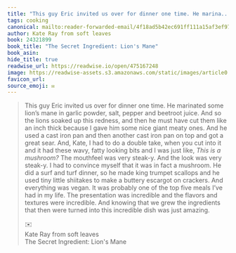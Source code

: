 ```yaml
---
title: "This guy Eric invited us over for dinner one time. He marina..."
tags: cooking
canonical: mailto:reader-forwarded-email/4f18ad5b42ec691ff111a15af3ef97ea
author: Kate Ray from soft leaves
book: 24321899
book_title: "The Secret Ingredient: Lion's Mane"
book_asin: 
hide_title: true
readwise_url: https://readwise.io/open/475167248
image: https://readwise-assets.s3.amazonaws.com/static/images/article0.00998d930354.png
favicon_url: 
source_emoji: ✉️
---
```


> This guy Eric invited us over for dinner one time. He marinated some lion’s mane in garlic powder, salt, pepper and beetroot juice. And so the lions soaked up this redness, and then he must have cut them like an inch thick because I gave him some nice giant meaty ones. And he used a cast iron pan and then another cast iron pan on top and got a great sear. And, Kate, I had to do a double take, when you cut into it and it had these wavy, fatty looking bits and I was just like, *This is a mushroom?* The mouthfeel was very steak-y. And the look was very steak-y. I had to convince myself that it was in fact a mushroom. He did a surf and turf dinner, so he made king trumpet scallops and he used tiny little shiitakes to make a buttery escargot on crackers. And everything was vegan. It was probably one of the top five meals I’ve had in my life. The presentation was incredible and the flavors and textures were incredible. And knowing that we grew the ingredients that then were turned into this incredible dish was just amazing.
> <div class="quoteback-footer"><div class="quoteback-avatar"><span class="mini-emoji"> ✉️</span></div><div class="quoteback-metadata"><div class="metadata-inner"><span style="display:none">FROM:</span><div aria-label="Kate Ray from soft leaves" class="quoteback-author"> Kate Ray from soft leaves</div><div aria-label="The Secret Ingredient: Lion's Mane" class="quoteback-title"> The Secret Ingredient: Lion's Mane</div></div></div></div>